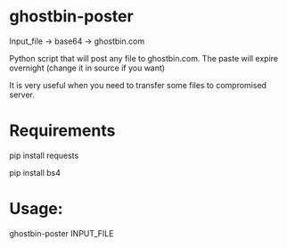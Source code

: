 # ghostbin-poster

Input_file -> base64 -> ghostbin.com

Python script that will post any file to ghostbin.com.
The paste will expire overnight (change it in source if you want)

It is very useful when you need to transfer some files to compromised server.

# Requirements

pip install requests

pip install bs4

# Usage:
ghostbin-poster INPUT_FILE
